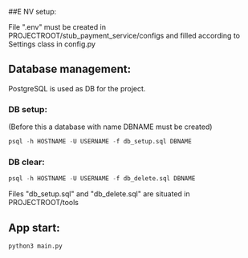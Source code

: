 ##E NV setup:

File ".env" must be created in PROJECTROOT/stub_payment_service/configs and filled according to Settings class in config.py

## Database management:

PostgreSQL is used as DB for the project.

### DB setup:

(Before this a database with name DBNAME must be created)

```sql
psql -h HOSTNAME -U USERNAME -f db_setup.sql DBNAME
```

### DB clear:

```sql
psql -h HOSTNAME -U USERNAME -f db_delete.sql DBNAME
```

Files "db_setup.sql" and "db_delete.sql" are situated in PROJECTROOT/tools

## App start:

```bash
python3 main.py
```